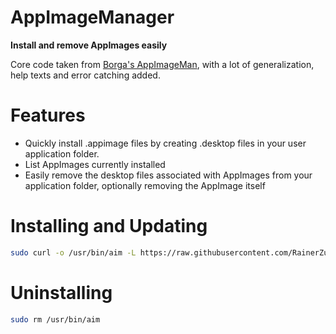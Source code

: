 # AppImageManager
**Install and remove AppImages easily**

Core code taken from [Borga's AppImageMan](https://github.com/miguelrcborges/AppImageMan), with a lot of generalization, help texts and error catching added.

# Features

- Quickly install .appimage files by creating .desktop files in your user application folder.
- List AppImages currently installed 
- Easily remove the desktop files associated with AppImages from your application folder, optionally removing the AppImage itself

# Installing and Updating

```bash
sudo curl -o /usr/bin/aim -L https://raw.githubusercontent.com/RainerZufahl/AppImageManager/main/aim
```

# Uninstalling

```bash
sudo rm /usr/bin/aim
```